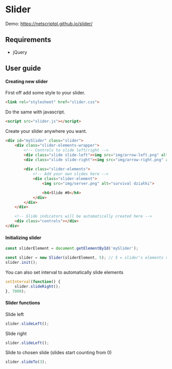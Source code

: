 # Slider

Demo: https://netscriptpl.github.io/slider/

## Requirements
* jQuery

## User guide

#### Creating new slider

First off add some style to your slider.
```html
<link rel="stylesheet" href="slider.css">
```

Do the same with javascript.
```html
<script src="slider.js"></script>
```

Create your slider anywhere you want.
```html
<div id="mySlider" class="slider">
    <div class="slider-elements-wrapper">
        <!-- Controls to slide left/right -->
        <div class="slide slide-left"><img src="img/arrow-left.png" alt="slide left"></div>
        <div class="slide slide-right"><img src="img/arrow-right.png" alt="slide right"></div>
        
        <div class="slider-elements">
            <!-- Add your own slides here -->
            <div class="slider-element">
                <img src="img/server.png" alt="survival działki">

                <h4>Slide #0</h4>
            </div>
        </div>
    </div>

    <!-- Slide indicators will be automatically created here -->
    <div class="controls"></div>
</div>
```

#### Initializing slider

```javascript
const sliderElement = document.getElementById('mySlider');

const slider = new Slider(sliderElement, 5); // 5 = slider's elements visible count
slider.init();
```

You can also set interval to automatically slide elements
```javascript
setInterval(function() {
    slider.slideRight();
}, 7000);
```

#### Slider functions

Slide left
```javascript
slider.slideLeft();
```

Slide right
```javascript
slider.slideLeft();
```

Slide to chosen slide (slides start counting from 0)
```javascript
slider.slideTo(3);
```
